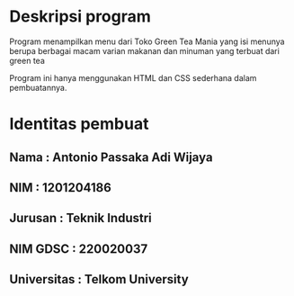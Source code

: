 # Deskripsi program
Program menampilkan menu dari Toko Green Tea Mania yang isi menunya berupa berbagai macam varian makanan dan minuman yang terbuat dari green tea

Program ini hanya menggunakan HTML dan CSS sederhana dalam pembuatannya.
# Identitas pembuat
## Nama        : Antonio Passaka Adi Wijaya
## NIM         : 1201204186
## Jurusan     : Teknik Industri
## NIM GDSC    : 220020037
## Universitas : Telkom University